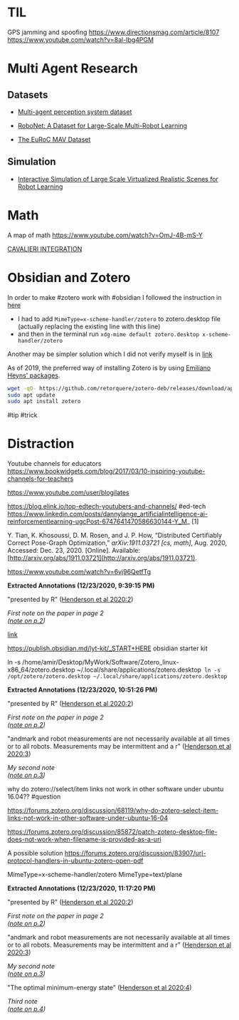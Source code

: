 

# TIL
GPS jamming and spoofing 
https://www.directionsmag.com/article/8107
https://www.youtube.com/watch?v=8al-Ibg4PGM	


# Multi Agent Research
## Datasets
- [Multi-agent perception system dataset](https://figshare.dmu.ac.uk/collections/Multi-agent_robotic_system_dataset/4555424)

- [RoboNet: A Dataset for Large-Scale Multi-Robot Learning](https://bair.berkeley.edu/blog/2019/11/26/robo-net/)
- [The EuRoC MAV Dataset](https://projects.asl.ethz.ch/datasets/doku.php?id=kmavvisualinertialdatasets)

## Simulation
- [Interactive Simulation of Large Scale Virtualized Realistic Scenes for Robot Learning](http://svl.stanford.edu/igibson/)

# Math
A map of math 
https://www.youtube.com/watch?v=OmJ-4B-mS-Y

[CAVALIERI INTEGRATION](http://researchspace.csir.co.za/dspace/bitstream/handle/10204/5267/Grobler5_2011.pdf;jsessionid=D37E75CE9094F14520D7498BE56C820E?sequence=1)


# Obsidian and Zotero
In order to make #zotero work with #obsidian I followed the instruction in [here](https://forums.zotero.org/discussion/78550/getting-zotero-to-work-under-ubuntu-linux#latest) 
- I had to add `MimeType=x-scheme-handler/zotero`  to zotero.desktop file (actually replacing the existing line with this line) 
- and then in the terminal run 
`xdg-mime default zotero.desktop x-scheme-handler/zotero`

Another may be simpler solution which I did not verify myself is in [link](https://askubuntu.com/questions/964275/how-to-register-zotero-protocol-on-ubuntu-16-04)

As of 2019, the preferred way of installing Zotero is by using [Emiliano Heyns' packages](https://github.com/retorquere/zotero-deb).

```bash
wget -qO- https://github.com/retorquere/zotero-deb/releases/download/apt-get/install.sh | sudo bash
sudo apt update
sudo apt install zotero
```

#tip #trick 


# Distraction
Youtube channels for educators
https://www.bookwidgets.com/blog/2017/03/10-inspiring-youtube-channels-for-teachers

https://www.youtube.com/user/blogilates

https://blog.elink.io/top-edtech-youtubers-and-channels/ #ed-tech
https://www.linkedin.com/posts/dannylange_artificialintelligence-ai-reinforcementlearning-ugcPost-6747641470586630144-Y_M_
\[1\]

Y. Tian, K. Khosoussi, D. M. Rosen, and J. P. How, “Distributed Certifiably Correct Pose-Graph Optimization,” _arXiv:1911.03721 \[cs, math\]_, Aug. 2020, Accessed: Dec. 23, 2020. \[Online\]. Available: [http://arxiv.org/abs/1911.03721](http://arxiv.org/abs/1911.03721).


https://www.youtube.com/watch?v=6vj96QetfTg


**Extracted Annotations (12/23/2020, 9:39:15 PM)**

"presented by R" ([Henderson et al 2020:2](zotero://open-pdf/library/items/DXQDNG5V?page=2))

_First note on the paper in page 2  
([note on p.2](zotero://open-pdf/library/items/DXQDNG5V?page=2))_

[link](zotero://open-pdf/library/items/DXQDNG5V)

https://publish.obsidian.md/lyt-kit/_START+HERE obsidian starter kit

ln -s /home/amir/Desktop/MyWork/Software/Zotero_linux-x86_64/zotero.desktop ~/.local/share/applications/zotero.desktop`
ln -s /opt/zotero/zotero.desktop ~/.local/share/applications/zotero.desktop`


**Extracted Annotations (12/23/2020, 10:51:26 PM)**

"presented by R" ([Henderson et al 2020:2](zotero://open-pdf/library/items/DXQDNG5V?page=2))

_First note on the paper in page 2  
([note on p.2](zotero://open-pdf/library/items/DXQDNG5V?page=2))_

"andmark and robot measurements are not necessarily available at all times or to all robots. Measurements may be intermittent and a r" ([Henderson et al 2020:3](zotero://open-pdf/library/items/DXQDNG5V?page=3))

_My second note  
([note on p.3](zotero://open-pdf/library/items/DXQDNG5V?page=3))_

why do zotero://select/item links not work in other software under ubuntu 16.04?? #question

https://forums.zotero.org/discussion/68119/why-do-zotero-select-item-links-not-work-in-other-software-under-ubuntu-16-04

https://forums.zotero.org/discussion/85872/patch-zotero-desktop-file-does-not-work-when-filename-is-provided-as-a-uri	

A possible solution
https://forums.zotero.org/discussion/83907/url-protocol-handlers-in-ubuntu-zotero-open-pdf

MimeType=x-scheme-handler/zotero
MimeType=text/plane



**Extracted Annotations (12/23/2020, 11:17:20 PM)**

"presented by R" ([Henderson et al 2020:2](zotero://open-pdf/library/items/DXQDNG5V?page=2))

_First note on the paper in page 2  
([note on p.2](zotero://open-pdf/library/items/DXQDNG5V?page=2))_

"andmark and robot measurements are not necessarily available at all times or to all robots. Measurements may be intermittent and a r" ([Henderson et al 2020:3](zotero://open-pdf/library/items/DXQDNG5V?page=3))

_My second note  
([note on p.3](zotero://open-pdf/library/items/DXQDNG5V?page=3))_

"The optimal minimum-energy state" ([Henderson et al 2020:4](zotero://open-pdf/library/items/DXQDNG5V?page=4))

_Third note  
([note on p.4](zotero://open-pdf/library/items/DXQDNG5V?page=4))_